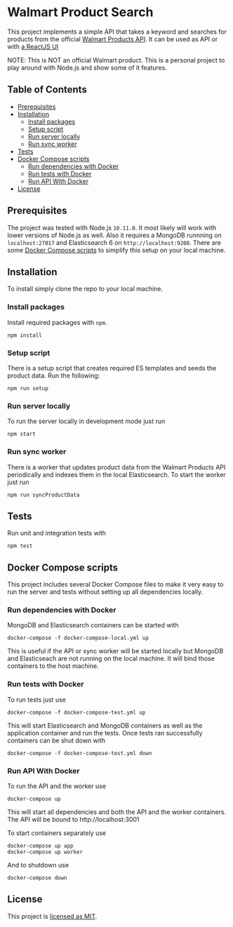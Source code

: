 # Walmart Product Search

This project implements a simple API that takes a keyword and searches for products from the official
[Walmart Products API](https://developer.walmartlabs.com/docs).
It can be used as API or with [a ReactJS UI](https://github.com/hendrikbeneke/walmart-product-search-ui)

NOTE: This is NOT an official Walmart product. This is a personal project to play around with Node.js and show some of it features.
 
## Table of Contents

- [Prerequisites](#prerequisites)
- [Installation](#installation)
  - [Install packages](#install-packages)
  - [Setup script](#setup-script)
  - [Run server locally](#run-server-locally)
  - [Run sync worker](#run-sync-worker)
- [Tests](#tests)
- [Docker Compose scripts](#docker-compose-scripts)
  - [Run dependencies with Docker](#run-dependencies-with-docker)
  - [Run tests with Docker](#run-tests-with-docker)
  - [Run API With Docker](#run-api-with-docker)
- [License](#license)
  

## Prerequisites

The project was tested with Node.js `10.11.0`. It most likely will work with lower versions of Node.js as well.
Also it requires a MongoDB runnning on `localhost:27017` and Elasticsearch 6 on `http://localhost:9200`. There are
some [Docker Compose scripts](#docker-compose-scripts) to simplify this setup on your local machine.

## Installation

To install simply clone the repo to your local machine.

### Install packages

Install required packages with `npm`.
```
npm install
```

### Setup script
There is a setup script that creates required ES templates and seeds the product data. Run the following:
```
npm run setup
```

### Run server locally
To run the server locally in development mode just run
```
npm start
```

### Run sync worker
There is a worker that updates product data from the Walmart Products API periodically and indexes them in the local 
Elasticsearch. To start the worker just run
```
npm run syncProductData
```

## Tests
Run unit and integration tests with
```
npm test
```

## Docker Compose scripts
This project includes several Docker Compose files to make it very easy to run the server and tests without setting
up all dependencies locally.

### Run dependencies with Docker
MongoDB and Elasticsearch containers can be started with 
```
docker-compose -f docker-compose-local.yml up
```
This is useful if the API or sync worker will be started locally but MongoDB and Elasticseach are not running on the local 
machine. It will bind those containers to the host machine. 

### Run tests with Docker
To run tests just use
```
docker-compose -f docker-compose-test.yml up
```
This will start Elasticsearch and MongoDB containers as well as the application container and run the tests. Once 
tests ran successfully containers can be shut down with
```
docker-compose -f docker-compose-test.yml down
```

### Run API With Docker
To run the API and the worker use
```
docker-compose up
```
This will start all dependencies and both the API and the worker containers. 
The API will be bound to http://localhost:3001

To start containers separately use
```
docker-compose up app
docker-compose up worker
```
And to shutdown use
```
docker-compose down
```

## License
This project is [licensed as MIT](https://github.com/hendrikbeneke/walmart-product-search/blob/master/LICENSE).
